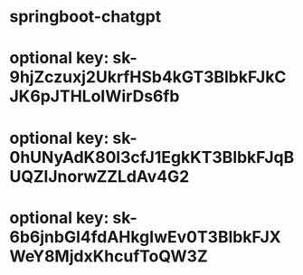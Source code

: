 # springboot-chatgpt
# optional key: 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
# optional key: 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
# optional key: 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